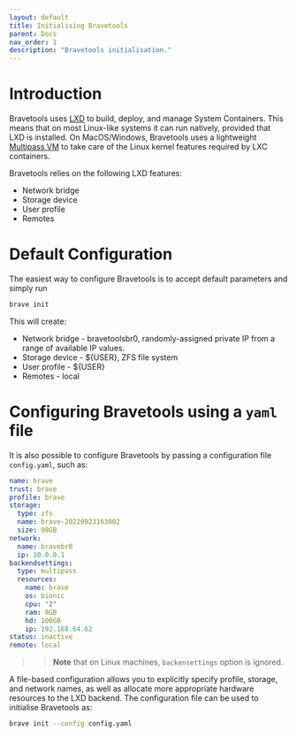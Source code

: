 ```yaml
---
layout: default
title: Initialising Bravetools
parent: Docs
nav_order: 1
description: "Bravetools initialisation."
---
```


# Introduction

Bravetools uses [LXD](https://linuxcontainers.org/lxd/introduction/) to build, deploy, and manage System Containers. This means that on most Linux-like systems it can run natively, provided that LXD is installed. On MacOS/Windows, Bravetools uses a lightweight [Multipass VM](https://multipass.run) to take care of the Linux kernel features required by LXC containers.

Bravetools relies on the following LXD features:

* Network bridge
* Storage device
* User profile
* Remotes

# Default Configuration

The easiest way to configure Bravetools is to accept default parameters and simply run

```bash
brave init
```

This will create:

* Network bridge - bravetoolsbr0, randomly-assigned private IP from a range of available IP values.
* Storage device - ${USER}, ZFS file system
* User profile - ${USER}
* Remotes - local

# Configuring Bravetools using a `yaml` file

It is also possible to configure Bravetools by passing a configuration file `config.yaml`, such as:


```yaml
name: brave
trust: brave
profile: brave
storage:
  type: zfs
  name: brave-20220923163002
  size: 98GB
network:
  name: bravebr0
  ip: 10.0.0.1
backendsettings:
  type: multipass
  resources:
    name: brave
    os: bionic
    cpu: "2"
    ram: 8GB
    hd: 100GB
    ip: 192.168.64.62
status: inactive
remote: local
```

>> **Note** that on Linux machines, `backensettings` option is ignored.

A file-based configuration allows you to explicitly specify profile, storage, and network names, as well as allocate more appropriate hardware resources to the LXD backend. The configuration file can be used to initialise Bravetools as:

```bash
brave init --config config.yaml
```